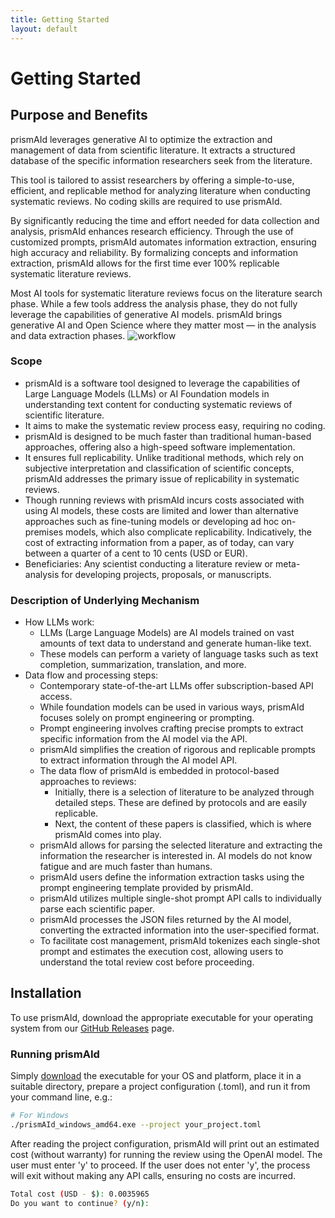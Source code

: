```yaml
---
title: Getting Started
layout: default
---
```


# Getting Started

## Purpose and Benefits
prismAId leverages generative AI to optimize the extraction and management of data from scientific literature. It extracts a structured database of the specific information researchers seek from the literature.

This tool is tailored to assist researchers by offering a simple-to-use, efficient, and replicable method for analyzing literature when conducting systematic reviews. No coding skills are required to use prismAId.

By significantly reducing the time and effort needed for data collection and analysis, prismAId enhances research efficiency. Through the use of customized prompts, prismAId automates information extraction, ensuring high accuracy and reliability. By formalizing concepts and information extraction, prismAId allows for the first time ever 100% replicable systematic literature reviews.

Most AI tools for systematic literature reviews focus on the literature search phase. While a few tools address the analysis phase, they do not fully leverage the capabilities of generative AI models. prismAId brings generative AI and Open Science where they matter most — in the analysis and data extraction phases.
![workflow](https://raw.githubusercontent.com/ricboer0/prismAId/main/figures/prismAId_workflow.png)

### Scope
- prismAId is a software tool designed to leverage the capabilities of Large Language Models (LLMs) or AI Foundation models in understanding text content for conducting systematic reviews of scientific literature.
- It aims to make the systematic review process easy, requiring no coding.
- prismAId is designed to be much faster than traditional human-based approaches, offering also a high-speed software implementation.
- It ensures full replicability. Unlike traditional methods, which rely on subjective interpretation and classification of scientific concepts, prismAId addresses the primary issue of replicability in systematic reviews.
- Though running reviews with prismAId incurs costs associated with using AI models, these costs are limited and lower than alternative approaches such as fine-tuning models or developing ad hoc on-premises models, which also complicate replicability. Indicatively, the cost of extracting information from a paper, as of today, can vary between a quarter of a cent to 10 cents (USD or EUR).
- Beneficiaries: Any scientist conducting a literature review or meta-analysis for developing projects, proposals, or manuscripts.

### Description of Underlying Mechanism
- How LLMs work:
  - LLMs (Large Language Models) are AI models trained on vast amounts of text data to understand and generate human-like text.
  - These models can perform a variety of language tasks such as text completion, summarization, translation, and more.  
- Data flow and processing steps:
  - Contemporary state-of-the-art LLMs offer subscription-based API access.
  - While foundation models can be used in various ways, prismAId focuses solely on prompt engineering or prompting.
  - Prompt engineering involves crafting precise prompts to extract specific information from the AI model via the API.
  - prismAId simplifies the creation of rigorous and replicable prompts to extract information through the AI model API.
  - The data flow of prismAId is embedded in protocol-based approaches to reviews:
    - Initially, there is a selection of literature to be analyzed through detailed steps. These are defined by protocols and are easily replicable. 
    - Next, the content of these papers is classified, which is where prismAId comes into play.
  - prismAId allows for parsing the selected literature and extracting the information the researcher is interested in. AI models do not know fatigue and are much faster than humans.
  - prismAId users define the information extraction tasks using the prompt engineering template provided by prismAId.
  - prismAId utilizes multiple single-shot prompt API calls to individually parse each scientific paper.
  - prismAId processes the JSON files returned by the AI model, converting the extracted information into the user-specified format.
  - To facilitate cost management, prismAId tokenizes each single-shot prompt and estimates the execution cost, allowing users to understand the total review cost before proceeding.

## Installation
To use prismAId, download the appropriate executable for your operating system from our [GitHub Releases](https://github.com/ricboer0/prismAId/releases) page.

### Running prismAId
Simply [download](https://github.com/ricboer0/prismAId/releases) the executable for your OS and platform, place it in a suitable directory, prepare a project configuration (.toml), and run it from your command line, e.g.:

```bash
# For Windows
./prismAId_windows_amd64.exe --project your_project.toml
```
After reading the project configuration, prismAId will print out an estimated cost (without warranty) for running the review using the OpenAI model. The user must enter 'y' to proceed. If the user does not enter 'y', the process will exit without making any API calls, ensuring no costs are incurred.
```bash
Total cost (USD - $): 0.0035965
Do you want to continue? (y/n): 
```